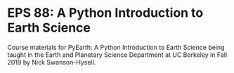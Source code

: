 # EPS 88: A Python Introduction to Earth Science
Course materials for PyEarth: A Python Introduction to Earth Science being taught in the Earth and Planetary Science Department at UC Berkeley in Fall 2019 by Nick Swanson-Hysell.

